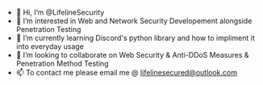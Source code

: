 - 👋 Hi, I’m @LifelineSecurity
- 👀 I’m interested in Web and Network Security Developement alongside Penetration Testing
- 🌱 I’m currently learning Discord's python library and how to impliment it into everyday usage
- 💞️ I’m looking to collaborate on Web Security & Anti-DDoS Measures & Penetration Method Testing
- 📫 To contact me please email me @ lifelinesecured@outlook.com

<!---
LifelineSecurity/LifelineSecurity is a ✨ special ✨ repository because its `README.md` (this file) appears on your GitHub profile.
You can click the Preview link to take a look at your changes.
--->
